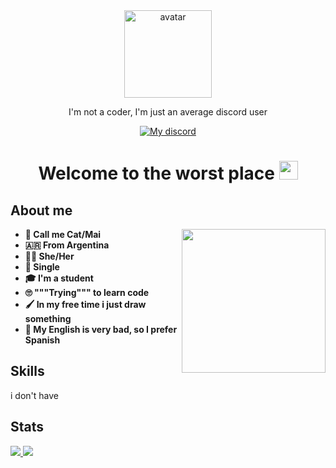 <body>
    <div id="header" align="center">
        <img src="https://i.imgur.com/1udsk1Z.png" width="140" alt="avatar"/>
        <p>I'm not a coder, I'm just an average discord user</p>
        <a href="https://discord.com/users/1054187282283892756">
            <img src="https://img.shields.io/badge/MaiDev-black?style=for-the-badge&logo=discord&logoColor=white" alt="My discord"/>
        </a>
        <h1>Welcome to the worst place <img src="https://i.imgur.com/tEHB7ic.png" width="30px"></h1>
    </div>
    <div id="Aboutme">
        <h2 align="left"><b>About me</b></h2>
        <img src="https://media.tenor.com/ImzK5FFT4VYAAAAC/rem-anime.gif" width="230" align="right">
        <ul>
            <b>
                <li>🌱 Call me Cat/Mai</li>
                <li>🇦🇷 From Argentina</li>
                <li>🏳️‍⚧️ She/Her</li>
                <li>🥲 Single</li>
                <li>🎓 I'm a student</li>
                <li>🙄 """Trying""" to learn code</li>
                <li>🖌️ In my free time i just draw something</li>
                <li>🚨 My English is very bad, so I prefer Spanish</li>
            </b>
        </ul>
    </div>
    <div id="Skills">
        <h2 align="left"><b>Skills</b></h2>
        <p>i don't have</p>
    </div>
    <div id="Stats">
        <h2 align="left"><b>Stats</b></h2>
        <a href="https://github.com/anuraghazra/github-readme-stats">
            <img src="https://github-readme-stats.vercel.app/api?username=CatIsDev&show_icons=true&theme=material-palenight">
        </a>
        <a href="https://github.com/anuraghazra/github-readme-stats">
            <img src="https://github-readme-stats.vercel.app/api/top-langs/?username=CatIsDev&layout=compact&theme=material-palenight">
        </a>
    </div>
</body>

